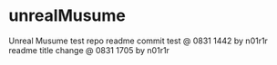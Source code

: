 # unrealMusume

Unreal Musume test repo
readme commit test     @ 0831 1442 by n01r1r
readme title change    @ 0831 1705 by n01r1r
